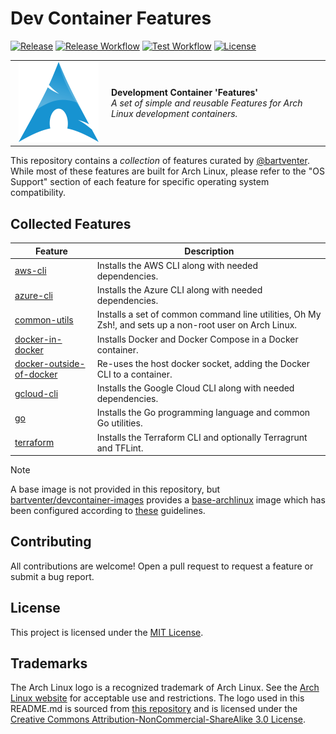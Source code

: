 <!-- markdownlint-disable MD024 -->

# Dev Container Features

[![Release](https://img.shields.io/github/release/bartventer/arch-devcontainer-features.svg)](https://github.com/bartventer/arch-devcontainer-features/releases/latest)
[![Release Workflow](https://github.com/bartventer/arch-devcontainer-features/actions/workflows/release.yaml/badge.svg)](https://github.com/bartventer/arch-devcontainer-features/actions/workflows/release.yaml)
[![Test Workflow](https://github.com/bartventer/arch-devcontainer-features/actions/workflows/test.yaml/badge.svg)](https://github.com/bartventer/arch-devcontainer-features/actions/workflows/test.yaml)
[![License](https://img.shields.io/github/license/bartventer/arch-devcontainer-features.svg)](LICENSE)

<!-- markdownlint-disable MD033 -->
<table style="width: 100%; border-style: none;">
    <tr>
        <td style="width: 140px; text-align: center;">
            <a href="https://github.com/JotaRandom/archlinux-artwork">
                <img width="128px" src="https://raw.githubusercontent.com/JotaRandom/archlinux-artwork/a9029989166ef42e10251f9d0f0fd09e60be2f31/icons/archlinux-icon-crystal-256.svg" alt="Arch Linux logo"/>
            </a>
        </td>
        <td>
            <strong>Development Container 'Features'</strong><br />
            <i>A set of simple and reusable Features for Arch Linux development containers.</i><br />
        </td>
    </tr>
</table>
<!-- markdownlint-enable MD033 -->

This repository contains a _collection_ of features curated by [@bartventer](https://github.com/bartventer). While most of these features are built for Arch Linux, please refer to the "OS Support" section of each feature for specific operating system compatibility.

## Collected Features

| Feature                                                            | Description                                                                                             |
| ------------------------------------------------------------------ | ------------------------------------------------------------------------------------------------------- |
| [aws-cli](src/aws-cli/README.md)                                   | Installs the AWS CLI along with needed dependencies.                                                    |
| [azure-cli](src/azure-cli/README.md)                               | Installs the Azure CLI along with needed dependencies.                                                  |
| [common-utils](src/common-utils/README.md)                         | Installs a set of common command line utilities, Oh My Zsh!, and sets up a non-root user on Arch Linux. |
| [docker-in-docker](src/docker-in-docker/README.md)                 | Installs Docker and Docker Compose in a Docker container.                                               |
| [docker-outside-of-docker](src/docker-outside-of-docker/README.md) | Re-uses the host docker socket, adding the Docker CLI to a container.                                   |
| [gcloud-cli](src/gcloud-cli/README.md)                             | Installs the Google Cloud CLI along with needed dependencies.                                           |
| [go](src/go/README.md)                                             | Installs the Go programming language and common Go utilities.                                           |
| [terraform](src/terraform/README.md)                               | Installs the Terraform CLI and optionally Terragrunt and TFLint.                                        |

> [!NOTE]
> A base image is not provided in this repository, but [bartventer/devcontainer-images](https://github.com/bartventer/devcontainer-images) provides a [base-archlinux](https://github.com/bartventer/devcontainer-images/blob/master/src/base-archlinux/README.md) image which has been configured according to [these](https://gitlab.archlinux.org/archlinux/archlinux-docker/blob/master/README.md) guidelines.

## Contributing

All contributions are welcome! Open a pull request to request a feature or submit a bug report.

## License

This project is licensed under the [MIT License](LICENSE).

## Trademarks

The Arch Linux logo is a recognized trademark of Arch Linux. See the [Arch Linux website](https://archlinux.org/) for acceptable use and restrictions. The logo used in this README.md is sourced from [this repository](https://github.com/JotaRandom/archlinux-artwork) and is licensed under the [Creative Commons Attribution-NonCommercial-ShareAlike 3.0 License](https://creativecommons.org/licenses/by-nc-sa/3.0/).
